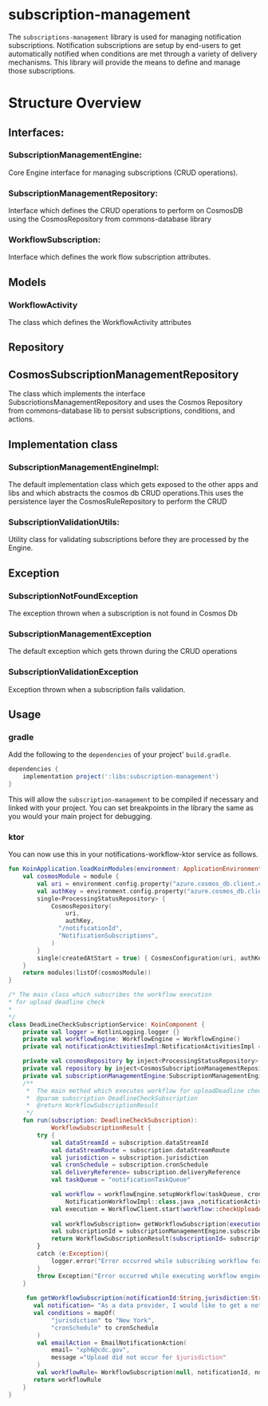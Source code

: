 # subscription-management
The `subscriptions-management` library is used for managing notification subscriptions.  Notification subscriptions are setup by end-users to get automatically notified when conditions are met through a variety of delivery mechanisms.  This library will provide the means to define and manage those subscriptions.

# Structure Overview  

## Interfaces:

### SubscriptionManagementEngine: 
Core Engine interface for managing subscriptions (CRUD operations).
### SubscriptionManagementRepository: 
Interface which defines the CRUD operations to perform on CosmosDB using the CosmosRepository from commons-database library
### WorkflowSubscription: 
Interface which defines the work flow subscription attributes.

## Models

### WorkflowActivity
The class which defines the WorkflowActivity attributes

## Repository

## CosmosSubscriptionManagementRepository
The class which implements the interface SubscriotionsManagementRepository and uses the Cosmos Repository from commons-database lib
to persist subscriptions, conditions, and actions.

## Implementation class

### SubscriptionManagementEngineImpl: 
The default implementation class which gets exposed to the other apps and libs and which abstracts the
cosmos db CRUD operations.This uses the persistence layer the CosmosRuleRepository to perform the CRUD

### SubscriptionValidationUtils: 
Utility class for validating subscriptions before they are processed by the Engine.

## Exception

### SubscriptionNotFoundException
The exception thrown when a subscription is not found in Cosmos Db
### SubscriptionManagementException
The default exception which gets thrown during the CRUD operations

### SubscriptionValidationException
Exception thrown when a subscription fails validation.
## Usage

### gradle
Add the following to the `dependencies` of your project' `build.gradle`.
```groovy
dependencies {
    implementation project(':libs:subscription-management')
}
```
This will allow the `subscription-management` to be compiled if necessary and linked with your project.  You can set breakpoints in the library the same as you would your main project for debugging.

### ktor
You can now use this in your notifications-workflow-ktor service as follows.

```kotlin
fun KoinApplication.loadKoinModules(environment: ApplicationEnvironment): KoinApplication {
    val cosmosModule = module {
        val uri = environment.config.property("azure.cosmos_db.client.endpoint").getString()
        val authKey = environment.config.property("azure.cosmos_db.client.key").getString()
        single<ProcessingStatusRepository> {
            CosmosRepository(
                uri,
                authKey,
              "/notificationId",
              "NotificationSubscriptions",
            )
        } 
        single(createdAtStart = true) { CosmosConfiguration(uri, authKey) }
    }
    return modules(listOf(cosmosModule))
}

/* The main class which subscribes the workflow execution
* for upload deadline check
* 
*/
class DeadLineCheckSubscriptionService: KoinComponent {
    private val logger = KotlinLogging.logger {}
    private val workflowEngine: WorkflowEngine = WorkflowEngine()
    private val notificationActivitiesImpl:NotificationActivitiesImpl = NotificationActivitiesImpl()

    private val cosmosRepository by inject<ProcessingStatusRepository>()
    private val repository by inject<CosmosSubscriptionManagementRepository>(){ parametersOf(cosmosRepository,logger) }
    private val subscriptionManagementEngine:SubscriptionManagementEngine by inject { parametersOf(repository) }
    /**
     *  The main method which executes workflow for uploadDeadline check
     *  @param subscription DeadlineCheckSubscription
     *  @return WorkflowSubscriptionResult
     */
    fun run(subscription: DeadlineCheckSubscription):
            WorkflowSubscriptionResult {
        try {
            val dataStreamId = subscription.dataStreamId
            val dataStreamRoute = subscription.dataStreamRoute
            val jurisdiction = subscription.jurisdiction
            val cronSchedule = subscription.cronSchedule
            val deliveryReference= subscription.deliveryReference
            val taskQueue = "notificationTaskQueue"

            val workflow = workflowEngine.setupWorkflow(taskQueue, cronSchedule,
                NotificationWorkflowImpl::class.java ,notificationActivitiesImpl, NotificationWorkflow::class.java)
            val execution = WorkflowClient.start(workflow::checkUploadAndNotify, jurisdiction, dataStreamId, dataStreamRoute, cronSchedule, deliveryReference)
            
            val workflowSubscription= getWorkflowSubscription(execution.workflowId, jurisdiction, cronSchedule)
            val subscriptionId = subscriptionManagementEngine.subscribe(workflowSubscription)
            return WorkflowSubscriptionResult(subscriptionId= subscriptionId, message="Successfully subscribed to the rule", deliveryReference=deliveryReference)
        }
        catch (e:Exception){
            logger.error("Error occurred while subscribing workflow for upload deadline: ${e.message}")
        }
        throw Exception("Error occurred while executing workflow engine to subscribe for upload deadline")
    }
    
     fun getWorkflowSubscription(notificationId:String,jurisdiction:String, cronSchedule: String): WorkflowSubscription{
       val notification= "As a data provider, I would like to get a notification if an upload for my jurisdiction has not occurred by 12pm"
       val conditions = mapOf(
            "jurisdiction" to "New York",
            "cronSchedule" to cronSchedule
        )
        val emailAction = EmailNotificationAction(
            email= "xph6@cdc.gov",
            message ="Upload did not occur for $jurisdiction"
        )
        val workflowRule= WorkflowSubscription(null, notificationId, notification, conditions,"ACTIVE", listOf<WorkflowActivity>(emailAction))
       return workflowRule
    }
}
```